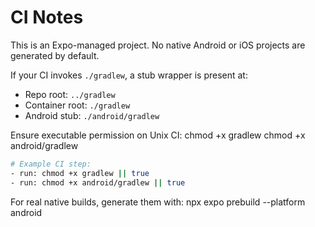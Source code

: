 # CI Notes

This is an Expo-managed project. No native Android or iOS projects are generated by default.

If your CI invokes `./gradlew`, a stub wrapper is present at:
- Repo root: `../gradlew`
- Container root: `./gradlew`
- Android stub: `./android/gradlew`

Ensure executable permission on Unix CI:
chmod +x gradlew
chmod +x android/gradlew
```bash
# Example CI step:
- run: chmod +x gradlew || true
- run: chmod +x android/gradlew || true
```

For real native builds, generate them with:
npx expo prebuild --platform android
